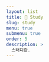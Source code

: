 ```yaml
---
layout: list
title: 📒 Study
slug: study
menu: true
submenu: true
order: 5
description: >
  스터디란.
---
```

